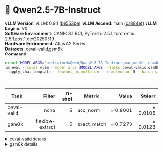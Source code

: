 # 🎯 Qwen2.5-7B-Instruct
**vLLM Version**: vLLM: 0.9.1 ([b6553be](https://github.com/vllm-project/vllm/commit/b6553be1bc75f046b00046a4ad7576364d03c835)), **vLLM Ascend**: main ([ca884ef](https://github.com/vllm-project/vllm-ascend/commit/ca884ef86ddf976506cb0b0092af208bc12bcd60))
**vLLM Engine**: V0  
**Software Environment**: CANN: 8.1.RC1, PyTorch: 2.5.1, torch-npu: 2.5.1.post1.dev20250619  
**Hardware Environment**: Atlas A2 Series  
**Datasets**: ceval-valid,gsm8k  
**Command**:  
```bash
export MODEL_ARGS='pretrained=Qwen/Qwen2.5-7B-Instruct,max_model_len=4096,dtype=auto,tensor_parallel_size=2,gpu_memory_utilization=0.6'
lm_eval --model vllm --model_args $MODEL_ARGS --tasks ceval-valid,gsm8k \ 
--apply_chat_template --fewshot_as_multiturn --num_fewshot 5 --batch_size 1
```
  </div>
  <div>&nbsp;</div>
  
| Task                  | Filter | n-shot | Metric   | Value   | Stderr |
|-----------------------|-------:|-------:|----------|--------:|-------:|
| ceval-valid                           | none   | 5      | acc_norm | ✅0.8001 | ± 0.0105 |
| gsm8k                                 | flexible-extract | 5      | exact_match | ✅0.7278 | ± 0.0123 |
<details>
<summary>ceval-valid details</summary>

| Task                  | Filter | n-shot | Metric   | Value   | Stderr |
|-----------------------|-------:|-------:|----------|--------:|-------:|
| ceval-valid                           | none   | 5      | acc_norm | ✅0.8001 | ± 0.0105 |
| - ceval-valid_accountant              | none   | 5      | acc    | 0.8776 | ± 0.0473 |
| - ceval-valid_advanced_mathematics    | none   | 5      | acc    | 0.4211 | ± 0.1164 |
| - ceval-valid_art_studies             | none   | 5      | acc    | 0.7273 | ± 0.0787 |
| - ceval-valid_basic_medicine          | none   | 5      | acc    | 0.9474 | ± 0.0526 |
| - ceval-valid_business_administration | none   | 5      | acc    | 0.8485 | ± 0.0634 |
| - ceval-valid_chinese_language_and_literature | none   | 5      | acc    | 0.6087 | ± 0.1041 |
| - ceval-valid_civil_servant           | none   | 5      | acc    | 0.8298 | ± 0.0554 |
| - ceval-valid_clinical_medicine       | none   | 5      | acc    | 0.7727 | ± 0.0914 |
| - ceval-valid_college_chemistry       | none   | 5      | acc    | 0.6250 | ± 0.1009 |
| - ceval-valid_college_economics       | none   | 5      | acc    | 0.7455 | ± 0.0593 |
| - ceval-valid_college_physics         | none   | 5      | acc    | 0.7368 | ± 0.1038 |
| - ceval-valid_college_programming     | none   | 5      | acc    | 0.8649 | ± 0.0570 |
| - ceval-valid_computer_architecture   | none   | 5      | acc    | 0.7143 | ± 0.1010 |
| - ceval-valid_computer_network        | none   | 5      | acc    | 0.6842 | ± 0.1096 |
| - ceval-valid_discrete_mathematics    | none   | 5      | acc    | 0.2500 | ± 0.1118 |
| - ceval-valid_education_science       | none   | 5      | acc    | 0.8621 | ± 0.0652 |
| - ceval-valid_electrical_engineer     | none   | 5      | acc    | 0.6757 | ± 0.0780 |
| - ceval-valid_environmental_impact_assessment_engineer | none   | 5      | acc    | 0.7419 | ± 0.0799 |
| - ceval-valid_fire_engineer           | none   | 5      | acc    | 0.7419 | ± 0.0799 |
| - ceval-valid_high_school_biology     | none   | 5      | acc    | 0.8947 | ± 0.0723 |
| - ceval-valid_high_school_chemistry   | none   | 5      | acc    | 0.7368 | ± 0.1038 |
| - ceval-valid_high_school_chinese     | none   | 5      | acc    | 0.6842 | ± 0.1096 |
| - ceval-valid_high_school_geography   | none   | 5      | acc    | 0.8947 | ± 0.0723 |
| - ceval-valid_high_school_history     | none   | 5      | acc    | 0.9000 | ± 0.0688 |
| - ceval-valid_high_school_mathematics | none   | 5      | acc    | 0.5000 | ± 0.1213 |
| - ceval-valid_high_school_physics     | none   | 5      | acc    | 0.7368 | ± 0.1038 |
| - ceval-valid_high_school_politics    | none   | 5      | acc    | 0.8947 | ± 0.0723 |
| - ceval-valid_ideological_and_moral_cultivation | none   | 5      | acc    | 0.9474 | ± 0.0526 |
| - ceval-valid_law                     | none   | 5      | acc    | 0.6667 | ± 0.0983 |
| - ceval-valid_legal_professional      | none   | 5      | acc    | 0.7391 | ± 0.0936 |
| - ceval-valid_logic                   | none   | 5      | acc    | 0.6364 | ± 0.1050 |
| - ceval-valid_mao_zedong_thought      | none   | 5      | acc    | 0.9583 | ± 0.0417 |
| - ceval-valid_marxism                 | none   | 5      | acc    | 0.9474 | ± 0.0526 |
| - ceval-valid_metrology_engineer      | none   | 5      | acc    | 0.8333 | ± 0.0777 |
| - ceval-valid_middle_school_biology   | none   | 5      | acc    | 0.9524 | ± 0.0476 |
| - ceval-valid_middle_school_chemistry | none   | 5      | acc    | 0.9500 | ± 0.0500 |
| - ceval-valid_middle_school_geography | none   | 5      | acc    | 0.9167 | ± 0.0833 |
| - ceval-valid_middle_school_history   | none   | 5      | acc    | 0.9091 | ± 0.0627 |
| - ceval-valid_middle_school_mathematics | none   | 5      | acc    | 0.6842 | ± 0.1096 |
| - ceval-valid_middle_school_physics   | none   | 5      | acc    | 0.9474 | ± 0.0526 |
| - ceval-valid_middle_school_politics  | none   | 5      | acc    | 1.0000 | ± 0.0000 |
| - ceval-valid_modern_chinese_history  | none   | 5      | acc    | 0.9130 | ± 0.0601 |
| - ceval-valid_operating_system        | none   | 5      | acc    | 0.8421 | ± 0.0859 |
| - ceval-valid_physician               | none   | 5      | acc    | 0.8367 | ± 0.0533 |
| - ceval-valid_plant_protection        | none   | 5      | acc    | 0.8636 | ± 0.0749 |
| - ceval-valid_probability_and_statistics | none   | 5      | acc    | 0.5556 | ± 0.1205 |
| - ceval-valid_professional_tour_guide | none   | 5      | acc    | 0.8966 | ± 0.0576 |
| - ceval-valid_sports_science          | none   | 5      | acc    | 0.9474 | ± 0.0526 |
| - ceval-valid_tax_accountant          | none   | 5      | acc    | 0.8571 | ± 0.0505 |
| - ceval-valid_teacher_qualification   | none   | 5      | acc    | 0.9091 | ± 0.0438 |
| - ceval-valid_urban_and_rural_planner | none   | 5      | acc    | 0.8043 | ± 0.0591 |
| - ceval-valid_veterinary_medicine     | none   | 5      | acc    | 0.8261 | ± 0.0808 |
</details>
<details>
<summary>gsm8k details</summary>

| Task                  | Filter | n-shot | Metric   | Value   | Stderr |
|-----------------------|-------:|-------:|----------|--------:|-------:|
| gsm8k                                 | flexible-extract | 5      | exact_match | ✅0.7278 | ± 0.0123 |
</details>
